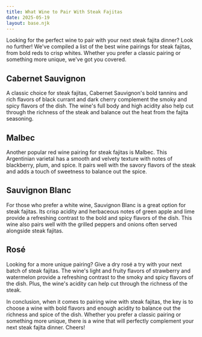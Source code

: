 ```yaml
---
title: What Wine to Pair With Steak Fajitas
date: 2025-05-19
layout: base.njk
---
```


Looking for the perfect wine to pair with your next steak fajita dinner? Look no further! We've compiled a list of the best wine pairings for steak fajitas, from bold reds to crisp whites. Whether you prefer a classic pairing or something more unique, we've got you covered.

## Cabernet Sauvignon

A classic choice for steak fajitas, Cabernet Sauvignon's bold tannins and rich flavors of black currant and dark cherry complement the smoky and spicy flavors of the dish. The wine's full body and high acidity also help cut through the richness of the steak and balance out the heat from the fajita seasoning.

## Malbec

Another popular red wine pairing for steak fajitas is Malbec. This Argentinian varietal has a smooth and velvety texture with notes of blackberry, plum, and spice. It pairs well with the savory flavors of the steak and adds a touch of sweetness to balance out the spice.

## Sauvignon Blanc

For those who prefer a white wine, Sauvignon Blanc is a great option for steak fajitas. Its crisp acidity and herbaceous notes of green apple and lime provide a refreshing contrast to the bold and spicy flavors of the dish. This wine also pairs well with the grilled peppers and onions often served alongside steak fajitas.

## Rosé

Looking for a more unique pairing? Give a dry rosé a try with your next batch of steak fajitas. The wine's light and fruity flavors of strawberry and watermelon provide a refreshing contrast to the smoky and spicy flavors of the dish. Plus, the wine's acidity can help cut through the richness of the steak.

In conclusion, when it comes to pairing wine with steak fajitas, the key is to choose a wine with bold flavors and enough acidity to balance out the richness and spice of the dish. Whether you prefer a classic pairing or something more unique, there is a wine that will perfectly complement your next steak fajita dinner. Cheers!